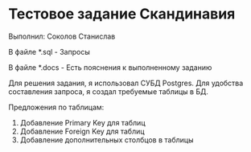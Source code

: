 #  Тестовое задание Скандинавия
Выполнил: Соколов Станислав

В файле *.sql - Запросы 

В файле *.docs - Есть пояснения к выполненному заданию

Для решения задания, я использовал СУБД Postgres. Для удобства составления запроса, я создал требуемые таблицы в БД. 

Предложения по таблицам: 
1.	Добавление Primary Key для таблиц
2.	Добавление Foreign Key для таблиц
3.	Добавление дополнительных столбцов в таблицы
